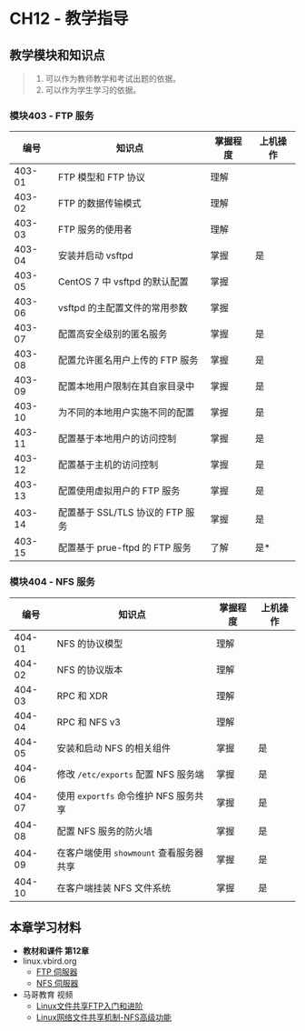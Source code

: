 # CH12 - 教学指导

## 教学模块和知识点

> 1. 可以作为教师教学和考试出题的依据。
> 2. 可以作为学生学习的依据。


### 模块403 - FTP 服务

|  编号  |           知识点                  | 掌握程度 | 上机操作 |
| ------ | --------------------------------- | -------- | -------- |
| 403-01 | FTP 模型和 FTP 协议               |   理解   |          |
| 403-02 | FTP 的数据传输模式                |   理解   |          |
| 403-03 | FTP 服务的使用者                  |   理解   |          |
| 403-04 | 安装并启动 vsftpd                 |   掌握   |   是     |
| 403-05 | CentOS 7 中 vsftpd 的默认配置     |   掌握   |          |
| 403-06 | vsftpd 的主配置文件的常用参数     |   掌握   |          |
| 403-07 | 配置高安全级别的匿名服务          |   掌握   |   是     |
| 403-08 | 配置允许匿名用户上传的 FTP 服务   |   掌握   |   是     |
| 403-09 | 配置本地用户限制在其自家目录中    |   掌握   |   是     |
| 403-10 | 为不同的本地用户实施不同的配置    |   掌握   |   是     |
| 403-11 | 配置基于本地用户的访问控制        |   掌握   |   是     |
| 403-12 | 配置基于主机的访问控制            |   掌握   |   是     |
| 403-13 | 配置使用虚拟用户的 FTP 服务       |   掌握   |   是     |
| 403-14 | 配置基于 SSL/TLS 协议的 FTP 服务  |   掌握   |   是     |
| 403-15 | 配置基于 prue-ftpd 的 FTP 服务    |   了解   |   是*    |


### 模块404 - NFS 服务

|  编号  |           知识点                        | 掌握程度 | 上机操作 |
| ------ | --------------------------------------- | -------- | -------- |
| 404-01 | NFS 的协议模型                          |   理解   |          |
| 404-02 | NFS 的协议版本                          |   理解   |          |
| 404-03 | RPC 和 XDR                              |   理解   |          |
| 404-04 | RPC 和 NFS v3                           |   理解   |          |
| 404-05 | 安装和启动 NFS 的相关组件               |   掌握   |   是     |
| 404-06 | 修改 `/etc/exports` 配置 NFS 服务端     |   掌握   |   是     |
| 404-07 | 使用 `exportfs` 命令维护 NFS 服务共享   |   掌握   |   是     |
| 404-08 | 配置 NFS 服务的防火墙                   |   掌握   |   是     |
| 404-09 | 在客户端使用 `showmount` 查看服务器共享 |   掌握   |   是     |
| 404-10 | 在客户端挂装 NFS 文件系统               |   掌握   |   是     |


## 本章学习材料

* **教材和课件 第12章**
* linux.vbird.org
  * [FTP 伺服器](http://linux.vbird.org/linux_server/0410vsftpd.php)
  * [NFS 伺服器](http://linux.vbird.org/linux_server/0330nfs.php)
* 马哥教育 视频
  * [Linux文件共享FTP入门和进阶](http://edu.51cto.com/course/course_id-855.html)
  * [Linux网络文件共享机制-NFS高级功能](http://edu.51cto.com/course/course_id-856.html)
